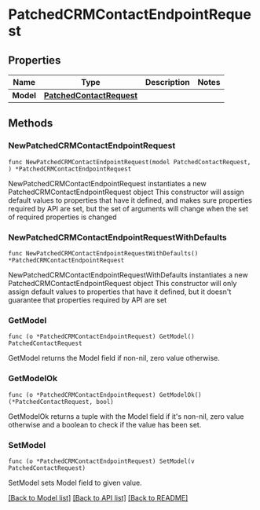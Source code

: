 # PatchedCRMContactEndpointRequest

## Properties

Name | Type | Description | Notes
------------ | ------------- | ------------- | -------------
**Model** | [**PatchedContactRequest**](PatchedContactRequest.md) |  | 

## Methods

### NewPatchedCRMContactEndpointRequest

`func NewPatchedCRMContactEndpointRequest(model PatchedContactRequest, ) *PatchedCRMContactEndpointRequest`

NewPatchedCRMContactEndpointRequest instantiates a new PatchedCRMContactEndpointRequest object
This constructor will assign default values to properties that have it defined,
and makes sure properties required by API are set, but the set of arguments
will change when the set of required properties is changed

### NewPatchedCRMContactEndpointRequestWithDefaults

`func NewPatchedCRMContactEndpointRequestWithDefaults() *PatchedCRMContactEndpointRequest`

NewPatchedCRMContactEndpointRequestWithDefaults instantiates a new PatchedCRMContactEndpointRequest object
This constructor will only assign default values to properties that have it defined,
but it doesn't guarantee that properties required by API are set

### GetModel

`func (o *PatchedCRMContactEndpointRequest) GetModel() PatchedContactRequest`

GetModel returns the Model field if non-nil, zero value otherwise.

### GetModelOk

`func (o *PatchedCRMContactEndpointRequest) GetModelOk() (*PatchedContactRequest, bool)`

GetModelOk returns a tuple with the Model field if it's non-nil, zero value otherwise
and a boolean to check if the value has been set.

### SetModel

`func (o *PatchedCRMContactEndpointRequest) SetModel(v PatchedContactRequest)`

SetModel sets Model field to given value.



[[Back to Model list]](../README.md#documentation-for-models) [[Back to API list]](../README.md#documentation-for-api-endpoints) [[Back to README]](../README.md)


